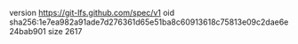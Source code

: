 version https://git-lfs.github.com/spec/v1
oid sha256:1e7ea982a91ade7d276361d65e51ba8c60913618c75813e09c2dae6e24bab901
size 2617
